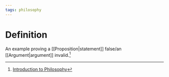 ```yaml
---
tags: philosophy
---
```


# Definition

An example proving a [[Proposition|statement]] false/an [[Argument|argument]] invalid.[^1]

[^1]: [Introduction to Philosophy](zotero://open-pdf/library/items/M84L5RRJ?page=157)